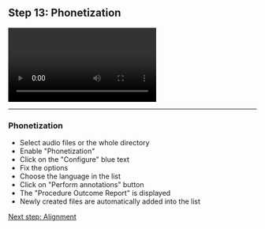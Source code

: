 ## Step 13: Phonetization

![](./etc/screencasts/sppas-demo16-phonetization.mp4)

-----------------

### Phonetization

* Select audio files or the whole directory
* Enable "Phonetization"
* Click on the "Configure" blue text
* Fix the options
* Choose the language in the list
* Click on "Perform annotations" button
* The "Procedure Outcome Report" is displayed
* Newly created files are automatically added into the list

[Next step: Alignment](./tutorial_114_align.html)
